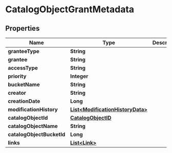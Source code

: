

# CatalogObjectGrantMetadata


## Properties

| Name | Type | Description | Notes |
|------------ | ------------- | ------------- | -------------|
|**granteeType** | **String** |  |  [optional] |
|**grantee** | **String** |  |  [optional] |
|**accessType** | **String** |  |  [optional] |
|**priority** | **Integer** |  |  [optional] |
|**bucketName** | **String** |  |  [optional] |
|**creator** | **String** |  |  [optional] |
|**creationDate** | **Long** |  |  [optional] |
|**modificationHistory** | [**List&lt;ModificationHistoryData&gt;**](ModificationHistoryData.md) |  |  [optional] |
|**catalogObjectId** | [**CatalogObjectID**](CatalogObjectID.md) |  |  [optional] |
|**catalogObjectName** | **String** |  |  [optional] |
|**catalogObjectBucketId** | **Long** |  |  [optional] |
|**links** | [**List&lt;Link&gt;**](Link.md) |  |  [optional] |



